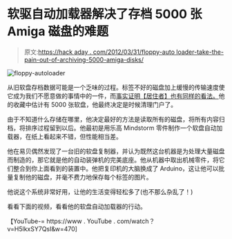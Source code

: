# 软驱自动加载器解决了存档 5000 张 Amiga 磁盘的难题

> 原文:[https://hack aday . com/2012/03/31/floppy-auto loader-take-the-pain-out-of-archiving-5000-amiga-disks/](https://hackaday.com/2012/03/31/floppy-autoloader-takes-the-pain-out-of-archiving-5000-amiga-disks/)

![floppy-autoloader](../Images/2ad18e3d4d4fb78d91d7884d8216dc15.png "floppy-autoloader")

从旧软盘存档数据可能是一个乏味的过程。标签不好的磁盘加上缓慢的传输速度使它成为我们不愿意做的事情中的一件，而[事实证明【居住者】也有同样的看法。](http://dwellertech.blogspot.com/2012/02/converting-all-my-amiga-disks.html)他的收藏中估计有 5000 张软盘，他最终决定是时候清理门户了。

由于不知道什么存储在哪里，他决定最好的方法是读取所有的磁盘，将所有内容归档，将排序过程留到以后。他最初是用乐高 Mindstorm 零件制作一个软盘自动加载器，在纸上看起来不错，但性能相当差。

他在易贝偶然发现了一台旧的软盘复制器，并认为既然这台机器是为处理大量磁盘而制造的，那它就是他的自动装弹机的完美底座。他从机器中取出机械零件，将它们整合到你上面看到的装置中。他把复印机的大脑换成了 Arduino，这让他可以批量复制他的磁盘，并毫不费力地保存每个标签的图片。

他说这个系统非常好用，让他的生活变得轻松多了(也不那么杂乱了！)

看看下面的视频，看看他的软盘自动加载器的行动。

【YouTube-= https://www . YouTube . com/watch？v=H5lkxSY7QsI&w=470]